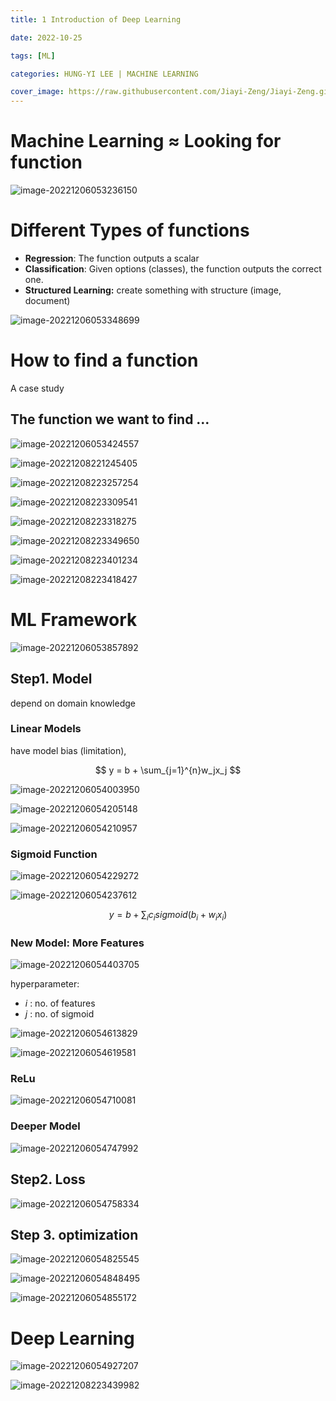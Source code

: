 ```yaml
---
title: 1 Introduction of Deep Learning

date: 2022-10-25

tags: [ML]

categories: HUNG-YI LEE | MACHINE LEARNING

cover_image: https://raw.githubusercontent.com/Jiayi-Zeng/Jiayi-Zeng.github.io/pic/img/202302230549.png
---
```


# **Machine Learning ≈ Looking for function**

![image-20221206053236150](https://raw.githubusercontent.com/Jiayi-Zeng/Jiayi-Zeng.github.io/pic/img/image-20221206053236150.png)

# **Different Types of functions**

- **Regression**: The function outputs a scalar
- **Classification**: Given options (classes), the function outputs the correct one.
- **Structured Learning:** create something with structure (image, document)

![image-20221206053348699](https://raw.githubusercontent.com/Jiayi-Zeng/Jiayi-Zeng.github.io/pic/img/image-20221206053348699.png)

# **How to find a function**

A case study

## The function we want to find …

![image-20221206053424557](https://raw.githubusercontent.com/Jiayi-Zeng/Jiayi-Zeng.github.io/pic/img/image-20221206053424557.png)

![image-20221208221245405](https://raw.githubusercontent.com/Jiayi-Zeng/Jiayi-Zeng.github.io/pic/img/image-20221208221245405.png)

![image-20221208223257254](https://raw.githubusercontent.com/Jiayi-Zeng/Jiayi-Zeng.github.io/pic/img/image-20221208223257254.png)

![image-20221208223309541](https://raw.githubusercontent.com/Jiayi-Zeng/Jiayi-Zeng.github.io/pic/img/image-20221208223309541.png)

![image-20221208223318275](https://raw.githubusercontent.com/Jiayi-Zeng/Jiayi-Zeng.github.io/pic/img/image-20221208223318275.png)

![image-20221208223349650](https://raw.githubusercontent.com/Jiayi-Zeng/Jiayi-Zeng.github.io/pic/img/image-20221208223349650.png)

![image-20221208223401234](https://raw.githubusercontent.com/Jiayi-Zeng/Jiayi-Zeng.github.io/pic/img/image-20221208223401234.png)

![image-20221208223418427](https://raw.githubusercontent.com/Jiayi-Zeng/Jiayi-Zeng.github.io/pic/img/image-20221208223418427.png)

# **ML Framework**

![image-20221206053857892](https://raw.githubusercontent.com/Jiayi-Zeng/Jiayi-Zeng.github.io/pic/img/image-20221206053857892.png)

## Step1. Model

depend on domain knowledge

### Linear Models

have model bias (limitation), 

$$
y = b + \sum_{j=1}^{n}w_jx_j
$$


![image-20221206054003950](https://raw.githubusercontent.com/Jiayi-Zeng/Jiayi-Zeng.github.io/pic/img/image-20221206054003950.png)

![image-20221206054205148](https://raw.githubusercontent.com/Jiayi-Zeng/Jiayi-Zeng.github.io/pic/img/image-20221206054205148.png)

![image-20221206054210957](https://raw.githubusercontent.com/Jiayi-Zeng/Jiayi-Zeng.github.io/pic/img/image-20221206054210957.png)

### Sigmoid Function

![image-20221206054229272](https://raw.githubusercontent.com/Jiayi-Zeng/Jiayi-Zeng.github.io/pic/img/image-20221206054229272.png)

![image-20221206054237612](https://raw.githubusercontent.com/Jiayi-Zeng/Jiayi-Zeng.github.io/pic/img/image-20221206054237612.png)

$$
y=b+\sum_{i}c_isigmoid(b_i+w_ix_i)
$$

### New Model: More Features

![image-20221206054403705](https://raw.githubusercontent.com/Jiayi-Zeng/Jiayi-Zeng.github.io/pic/img/image-20221206054403705.png)

hyperparameter: 

* $i$ : no. of features
* $j$ : no. of sigmoid

![image-20221206054613829](https://raw.githubusercontent.com/Jiayi-Zeng/Jiayi-Zeng.github.io/pic/img/image-20221206054613829.png)

![image-20221206054619581](https://raw.githubusercontent.com/Jiayi-Zeng/Jiayi-Zeng.github.io/pic/img/image-20221206054619581.png)

### ReLu

![image-20221206054710081](https://raw.githubusercontent.com/Jiayi-Zeng/Jiayi-Zeng.github.io/pic/img/image-20221206054710081.png)

### Deeper Model

![image-20221206054747992](https://raw.githubusercontent.com/Jiayi-Zeng/Jiayi-Zeng.github.io/pic/img/image-20221206054747992.png)

## Step2. Loss

![image-20221206054758334](https://raw.githubusercontent.com/Jiayi-Zeng/Jiayi-Zeng.github.io/pic/img/image-20221206054758334.png)

## Step 3. optimization

![image-20221206054825545](https://raw.githubusercontent.com/Jiayi-Zeng/Jiayi-Zeng.github.io/pic/img/image-20221206054825545.png)

![image-20221206054848495](https://raw.githubusercontent.com/Jiayi-Zeng/Jiayi-Zeng.github.io/pic/img/image-20221206054848495.png)

![image-20221206054855172](https://raw.githubusercontent.com/Jiayi-Zeng/Jiayi-Zeng.github.io/pic/img/image-20221206054855172.png)

# **Deep Learning**

![image-20221206054927207](https://raw.githubusercontent.com/Jiayi-Zeng/Jiayi-Zeng.github.io/pic/img/image-20221206054927207.png)

![image-20221208223439982](https://raw.githubusercontent.com/Jiayi-Zeng/Jiayi-Zeng.github.io/pic/img/image-20221208223439982.png)



